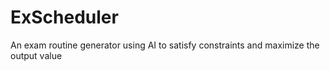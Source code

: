 # ExScheduler
An exam routine generator using AI to satisfy constraints and maximize the output value

